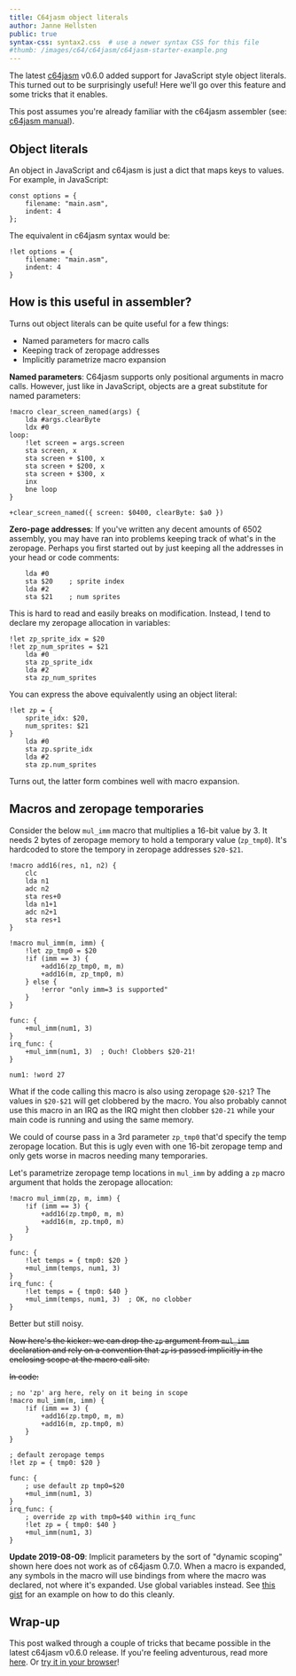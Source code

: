 ```yaml
---
title: C64jasm object literals
author: Janne Hellsten
public: true
syntax-css: syntax2.css  # use a newer syntax CSS for this file
#thumb: /images/c64/c64jasm/c64jasm-starter-example.png
---
```


The latest [c64jasm] v0.6.0 added support for JavaScript style object literals.  This turned out to be surprisingly useful!  Here we'll go over this feature and some tricks that it enables.

This post assumes you're already familiar with the c64jasm assembler (see: [c64jasm manual](https://nurpax.github.io/c64jasm/)).

## Object literals

An object in JavaScript and c64jasm is just a dict that maps keys to values.  For example, in JavaScript:

```
const options = {
    filename: "main.asm",
    indent: 4
};
```

The equivalent in c64jasm syntax would be:

```{.asm}
!let options = {
    filename: "main.asm",
    indent: 4
}
```

## How is this useful in assembler?

Turns out object literals can be quite useful for a few things:

- Named parameters for macro calls
- Keeping track of zeropage addresses
- Implicitly parametrize macro expansion

**Named parameters**: C64jasm supports only positional arguments in macro calls.  However, just like in JavaScript, objects are a great substitute for named parameters:

```{.asm}
!macro clear_screen_named(args) {
    lda #args.clearByte
    ldx #0
loop:
    !let screen = args.screen
    sta screen, x
    sta screen + $100, x
    sta screen + $200, x
    sta screen + $300, x
    inx
    bne loop
}

+clear_screen_named({ screen: $0400, clearByte: $a0 })
```

**Zero-page addresses**:  If you've written any decent amounts of 6502 assembly, you may have ran into problems keeping track of what's in the zeropage.  Perhaps you first started out by just keeping all the addresses in your head or code comments:

```{.asm}
    lda #0
    sta $20    ; sprite index
    lda #2
    sta $21    ; num sprites
```

This is hard to read and easily breaks on modification.  Instead, I tend to declare my zeropage allocation in variables:

```{.asm}
!let zp_sprite_idx = $20
!let zp_num_sprites = $21
    lda #0
    sta zp_sprite_idx
    lda #2
    sta zp_num_sprites
```

You can express the above equivalently using an object literal:

```{.asm}
!let zp = {
    sprite_idx: $20,
    num_sprites: $21
}
    lda #0
    sta zp.sprite_idx
    lda #2
    sta zp.num_sprites
```

Turns out, the latter form combines well with macro expansion.

## Macros and zeropage temporaries

Consider the below `mul_imm` macro that multiplies a 16-bit value by 3.  It needs 2 bytes of zeropage memory to hold a temporary value (`zp_tmp0`).  It's hardcoded to store the tempory in zeropage addresses `$20-$21`.

```{.asm}
!macro add16(res, n1, n2) {
    clc
    lda n1
    adc n2
    sta res+0
    lda n1+1
    adc n2+1
    sta res+1
}

!macro mul_imm(m, imm) {
    !let zp_tmp0 = $20
    !if (imm == 3) {
        +add16(zp_tmp0, m, m)
        +add16(m, zp_tmp0, m)
    } else {
        !error "only imm=3 is supported"
    }
}

func: {
    +mul_imm(num1, 3)
}
irq_func: {
    +mul_imm(num1, 3)  ; Ouch! Clobbers $20-21!
}

num1: !word 27
```

What if the code calling this macro is also using zeropage `$20-$21`?  The values in `$20-$21` will get clobbered by the macro.  You also probably cannot use this macro in an IRQ as the IRQ might then clobber `$20-21` while your main code is running and using the same memory.

We could of course pass in a 3rd parameter `zp_tmp0` that'd specify the temp zeropage location.  But this is ugly even with one 16-bit zeropage temp and only gets worse in macros needing many temporaries.

Let's parametrize zeropage temp locations in `mul_imm` by adding a `zp` macro argument that holds the zeropage allocation:

```{.asm}
!macro mul_imm(zp, m, imm) {
    !if (imm == 3) {
        +add16(zp.tmp0, m, m)
        +add16(m, zp.tmp0, m)
    }
}

func: {
    !let temps = { tmp0: $20 }
    +mul_imm(temps, num1, 3)
}
irq_func: {
    !let temps = { tmp0: $40 }
    +mul_imm(temps, num1, 3)  ; OK, no clobber
}
```

Better but still noisy.

~~Now here's the kicker: we can drop the `zp` argument from `mul_imm` declaration and rely on a convention that `zp` is passed implicitly in the enclosing scope at the macro call site.~~

~~In code:~~

```{.asm}
; no 'zp' arg here, rely on it being in scope
!macro mul_imm(m, imm) {
    !if (imm == 3) {
        +add16(zp.tmp0, m, m)
        +add16(m, zp.tmp0, m)
    }
}

; default zeropage temps
!let zp = { tmp0: $20 }

func: {
    ; use default zp tmp0=$20
    +mul_imm(num1, 3)
}
irq_func: {
    ; override zp with tmp0=$40 within irq_func
    !let zp = { tmp0: $40 }
    +mul_imm(num1, 3)
}
```

**Update 2019-08-09**: Implicit parameters by the sort of "dynamic scoping" shown here does not work as of c64jasm 0.7.0.  When a macro is expanded, any symbols in the macro will use bindings from where the macro was declared, not where it's expanded.  Use global variables instead.  See [this gist](https://gist.github.com/nurpax/5aeaba58e359c6d040a9e0f87fa68ab9) for an example on how to do this cleanly.


## Wrap-up

This post walked through a couple of tricks that became possible in the latest c64jasm v0.6.0 release.  If you're feeling adventurous, read more [here](https://nurpax.github.io/c64jasm/).  Or [try it in your browser](https://nurpax.github.io/c64jasm-browser/)!

[c64jasm]: https://nurpax.github.io/c64jasm/
